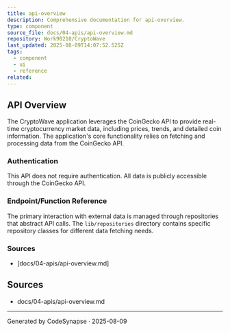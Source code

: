 ```yaml
---
title: api-overview
description: Comprehensive documentation for api-overview.
type: component
source_file: docs/04-apis/api-overview.md
repository: Work90210/CryptoWave
last_updated: 2025-08-09T14:07:52.525Z
tags:
  - component
  - ui
  - reference
related:
---
```

## API Overview

The CryptoWave application leverages the CoinGecko API to provide real-time cryptocurrency market data, including prices, trends, and detailed coin information. The application's core functionality relies on fetching and processing data from the CoinGecko API.

### Authentication

This API does not require authentication. All data is publicly accessible through the CoinGecko API.

### Endpoint/Function Reference

The primary interaction with external data is managed through repositories that abstract API calls. The `lib/repositories` directory contains specific repository classes for different data fetching needs.

### Sources

*   [docs/04-apis/api-overview.md]

## Sources
- docs/04-apis/api-overview.md

---
Generated by CodeSynapse · 2025-08-09